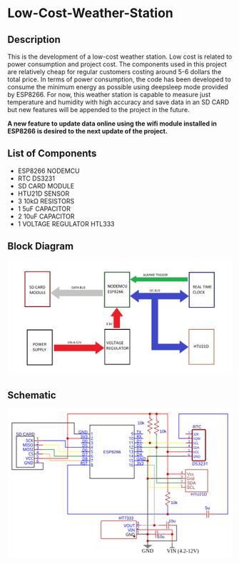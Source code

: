 # Low-Cost-Weather-Station

## Description

This is the development of a low-cost weather station. Low cost is related to power consumption and project cost. The components used in this project are relatively cheap for regular customers costing around 5-6 dollars the total price. In terms of power consumption, the code has been developed to consume the minimum energy as possible using deepsleep mode provided by ESP8266. For now, this weather station is capable to measure just temperature and humidity with high accuracy and save data in an SD CARD but new features will be appended to the project in the future.

**A new feature to update data online using the wifi module installed in ESP8266 is desired to the next update of the project.**

## List of Components

- ESP8266 NODEMCU
- RTC DS3231
- SD CARD MODULE
- HTU21D SENSOR
- 3 10kΩ RESISTORS
- 1 5uF CAPACITOR
- 2 10uF CAPACITOR
- 1 VOLTAGE REGULATOR HTL333

## Block Diagram

![Block Diagram](figures/Block_Diagram.png)

## Schematic

![Schematic](figures/Schematic.svg)
